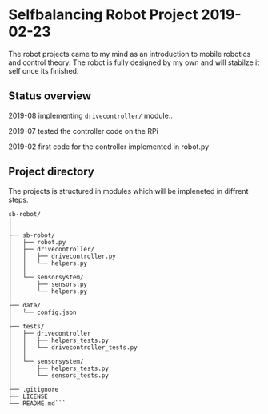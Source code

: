 # Selfbalancing Robot Project 2019-02-23

The robot projects came to my mind as an  introduction to mobile robotics and 
control theory. The robot is fully designed by my own and will stabilze it self 
once its finished.

## Status overview
2019-08 implementing `drivecontroller/` module..

2019-07 tested the controller code on the RPi

2019-02 first code for the controller implemented in robot.py

## Project directory
The projects is structured in modules which will be impleneted in diffrent steps.
```
sb-robot/
│
│
├── sb-robot/
│   ├── robot.py
│   ├── drivecontroller/
│   │   ├── drivecontroller.py
│   │   └── helpers.py
│   │
│   └── sensorsystem/
│       ├── sensors.py
│       └── helpers.py
│
├── data/
│   └── config.json
│
├── tests/
│   ├── drivecontroller
│   │   ├── helpers_tests.py
│   │   └── drivecontroller_tests.py
│   │
│   └── sensorsystem/
│       ├── helpers_tests.py
│       └── sensors_tests.py
│
├── .gitignore
├── LICENSE
└── README.md```
